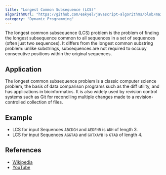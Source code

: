 ```yaml
---
title: "Longest Common Subsequence (LCS)"
algorithmUrl: "https://github.com/eakyel/javascript-algorithms/blob/main/longestCommonSubsequence.js"
category: "Dynamic Programming"
---
```


The longest common subsequence (LCS) problem is the problem of finding
the longest subsequence common to all sequences in a set of sequences
(often just two sequences). It differs from the longest common substring
problem: unlike substrings, subsequences are not required to occupy
consecutive positions within the original sequences.

## Application

The longest common subsequence problem is a classic computer science
problem, the basis of data comparison programs such as the diff utility,
and has applications in bioinformatics. It is also widely used by
revision control systems such as Git for reconciling multiple changes
made to a revision-controlled collection of files.

## Example

- LCS for input Sequences `ABCDGH` and `AEDFHR` is `ADH` of length 3.
- LCS for input Sequences `AGGTAB` and `GXTXAYB` is `GTAB` of length 4.

## References

- [Wikipedia](https://en.wikipedia.org/wiki/Longest_common_subsequence_problem)
- [YouTube](https://www.youtube.com/watch?v=NnD96abizww&list=PLLXdhg_r2hKA7DPDsunoDZ-Z769jWn4R8)
